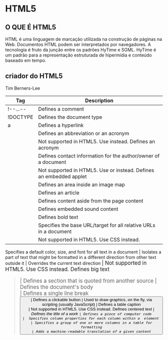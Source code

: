 # HTML5

## O QUE É HTML5
HTML é uma linguagem de marcação utilizada na construção de páginas na Web. Documentos HTML podem ser interpretados por navegadores. A tecnologia é fruto da junção entre os padrões HyTime e SGML. HyTime é um padrão para a representação estruturada de hipermídia e conteúdo baseado em tempo. 

## criador do HTML5
Tim Berners-Lee

Tag       | Description 
--------- | ------      
!--...--  | Defines a comment
!DOCTYPE| Defines the document type
a       |	Defines a hyperlink
<abbr>    |	Defines an abbreviation or an acronym
<acronym> |	Not supported in HTML5. Use <abbr> instead. Defines an acronym
<address> |	Defines contact information for the author/owner of a document
<applet>  |	Not supported in HTML5. Use <embed> or <object> instead. Defines an embedded applet
<area>    |	Defines an area inside an image map
<article> |	Defines an article
<aside>   |	Defines content aside from the page content
<audio>|	Defines embedded sound content
<b>|	Defines bold text
<base>|	Specifies the base URL/target for all relative URLs in a document
<basefont>|	Not supported in HTML5. Use CSS instead.
Specifies a default color, size, and font for all text in a document
<bdi>|	Isolates a part of text that might be formatted in a different direction from other text outside it
<bdo>|	Overrides the current text direction
<big>|	Not supported in HTML5. Use CSS instead.
Defines big text
<blockquote>|	Defines a section that is quoted from another source
<body>|	Defines the document's body
<br>|	Defines a single line break
<button>|	Defines a clickable button
<canvas>|	Used to draw graphics, on the fly, via scripting (usually JavaScript)
<caption>|	Defines a table caption
<center>|	Not supported in HTML5. Use CSS instead.
Defines centered text
<cite>|	Defines the title of a work
<code>|	Defines a piece of computer code
<col>|	Specifies column properties for each column within a <colgroup> element 
<colgroup>|	Specifies a group of one or more columns in a table for formatting
<data>|	Adds a machine-readable translation of a given content
<datalist>|	Specifies a list of pre-defined options for input controls
<dd>|	Defines a description/value of a term in a description list
<del>|	Defines text that has been deleted from a document
<details>|	Defines additional details that the user can view or hide
<dfn>|	Specifies a term that is going to be defined within the content
<dialog>|	Defines a dialog box or window
<dir>|	Not supported in HTML5. Use <ul> instead.
Defines a directory list
<div>|	Defines a section in a document
<dl>|	Defines a description list
<dt>|	Defines a term/name in a description list
<em>|	Defines emphasized text 
<embed>|	Defines a container for an external application
<fieldset>|	Groups related elements in a form
<figcaption>|	Defines a caption for a <figure> element
<figure>|	Specifies self-contained content
<font>|	Not supported in HTML5. Use CSS instead.
Defines font, color, and size for text
<footer>|	Defines a footer for a document or section
<form>|	Defines an HTML form for user input
<frame>|	Not supported in HTML5.
Defines a window (a frame) in a frameset
<frameset>|	Not supported in HTML5.
Defines a set of frames
<h1> to <h6>|	Defines HTML headings
<head>|	Contains metadata/information for the document
<header>|	Defines a header for a document or section
<hr>|	Defines a thematic change in the content
<html>|	Defines the root of an HTML document
<i>|	Defines a part of text in an alternate voice or mood
<iframe>|	Defines an inline frame
<img>|	Defines an image
<input>|	Defines an input control
<ins>|	Defines a text that has been inserted into a document
<kbd>	Defines keyboard input
<label>|	Defines a label for an <input> element
<legend>|	Defines a caption for a <fieldset> element
<li>|	Defines a list item
<link>|	Defines the relationship between a document and an external resource (most used to link to style sheets)
<main>|	Specifies the main content of a document
<map>|	Defines an image map
<mark>|	Defines marked/highlighted text
<meta>|	Defines metadata about an HTML document
<meter>|	Defines a scalar measurement within a known range (a gauge)
<nav>|	Defines navigation links
<noframes>|	Not supported in HTML5.
Defines an alternate content for users that do not support frames
<noscript>|	Defines an alternate content for users that do not support client-side scripts
<object>|	Defines a container for an external application
<ol>|	Defines an ordered list
<optgroup>|	Defines a group of related options in a drop-down list
<option>|	Defines an option in a drop-down list
<output>|	Defines the result of a calculation
<p>|	Defines a paragraph
<param>|	Defines a parameter for an object
<picture>|	Defines a container for multiple image resources
<pre>|	Defines preformatted text
<progress>|	Represents the progress of a task
<q>|	Defines a short quotation
<rp>|	Defines what to show in browsers that do not support ruby annotations
<rt>|	Defines an explanation/pronunciation of characters (for East Asian typography)
<ruby>|	Defines a ruby annotation (for East Asian typography)
<s>|	Defines text that is no longer correct
<samp>|	Defines sample output from a computer program
<script>|	Defines a client-side script
<section>|	Defines a section in a document
<select>|	Defines a drop-down list
<small>|	Defines smaller text
<source>|	Defines multiple media resources for media elements (<video> and <audio>)
<span>|	Defines a section in a document
<strike>|	Not supported in HTML5. Use <del> or <s> instead.
Defines strikethrough text
<strong>|	Defines important text
<style>|	Defines style information for a document
<sub>|	Defines subscripted text
<summary>|	Defines a visible heading for a <details> element
<sup>|	Defines superscripted text
<svg>|	Defines a container for SVG graphics
<table>|	Defines a table
<tbody>|	Groups the body content in a table
<td>|	Defines a cell in a table
<template>|	Defines a container for content that should be hidden when the page loads
<textarea>|	Defines a multiline input control (text area)
<tfoot>|	Groups the footer content in a table
<th>|	Defines a header cell in a table
<thead>|	Groups the header content in a table
<time>|	Defines a specific time (or datetime)
<title>|	Defines a title for the document
<tr>|	Defines a row in a table
<track>|	Defines text tracks for media elements (<video> and <audio>)
<tt>|	Not supported in HTML5. Use CSS instead.
Defines teletype text
<u>|	Defines some text that is unarticulated and styled differently from normal text
<ul>|	Defines an unordered list
<var>|	Defines a variable
<video>|	Defines embedded video content
<wbr>|	Defines a possible line-break

